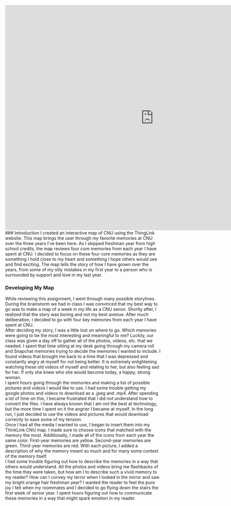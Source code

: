 <iframe width="960" height="729.2193308550186" data-original-width="1614" data-original-height="1226" src="https://www.thinglink.com/card/1496683513179537409" type="text/html" frameborder="0" webkitallowfullscreen mozallowfullscreen allowfullscreen scrolling="no"></iframe><script async src="//cdn.thinglink.me/jse/responsive.js"></script>
### Introduction  
I created an interactive map of CNU using the ThingLink website. This map brings the user through my favorite memories at CNU over the three years I’ve been here. As I skipped freshman year from high school credits, the map reviews four core memories from each year I have spent at CNU. I decided to focus on these four core memories as they are something I hold close to my heart and something I hope others would see and find exciting.  
The map tells the story of how I have grown over the years, from some of my silly mistakes in my first year to a person who is surrounded by support and love in my last year.  

### Developing My Map  
While reviewing this assignment, I went through many possible storylines. During the brainstorm we had in class I was convinced that my best way to go was to make a map of a week in my life as a CNU senior. Shortly after, I realized that the story was boring and not my best avenue. After much deliberation, I decided to go with four key memories from each year I have spent at CNU.  
After deciding my story, I was a little lost on where to go. Which memories were going to be the most interesting and meaningful to me? Luckily, our class was given a day off to gather all of the photos, videos, etc. that we needed. I spent that time sitting at my desk going through my camera roll and Snapchat memories trying to decide the memories I wanted to include. I found videos that brought me back to a time that I was depressed and constantly angry at myself for not being better. It is extremely enlightening watching these old videos of myself and relating to her, but also feeling sad for her. If only she knew who she would become today, a happy, strong woman.  
I spent hours going through the memories and making a list of possible pictures and videos I would like to use. I had some trouble getting my google photos and videos to download as a .jpeg and .mp4. After spending a lot of time on this, I became frustrated that I did not understand how to convert the files. I have always known that I am not the best at technology, but the more time I spent on it the angrier I became at myself. In the long run, I just decided to use the videos and pictures that would download correctly to ease some of my tension.   
Once I had all the media I wanted to use, I began to insert them into my ThinkLink CNU map. I made sure to choose icons that matched with the memory the most. Additionally, I made all of the icons from each year the same color. First-year memories are yellow. Second-year memories are green. Third-year memories are red. With each picture, I added a description of why the memory meant so much and for many some context of the memory itself.  
I had some trouble figuring out how to describe the memories in a way that others would understand. All the photos and videos bring me flashbacks of the time they were taken, but how am I to describe such a vivid memory to my reader? How can I convey my terror when I looked in the mirror and saw my bright orange hair freshman year? I wanted the reader to feel the pure joy I felt when my roommates and I decided to go flying down the stairs the first week of senior year. I spent hours figuring out how to communicate these memories in a way that might spark emotion in my reader.  
